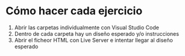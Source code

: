 # Cómo hacer cada ejercicio

1. Abrir las carpetas individualmente con Visual Studio Code
2. Dentro de cada carpeta hay un diseño esperado y/o instrucciones
3. Abrir el ficheor HTML con Live Server e intentar llegar al diseño esperado
